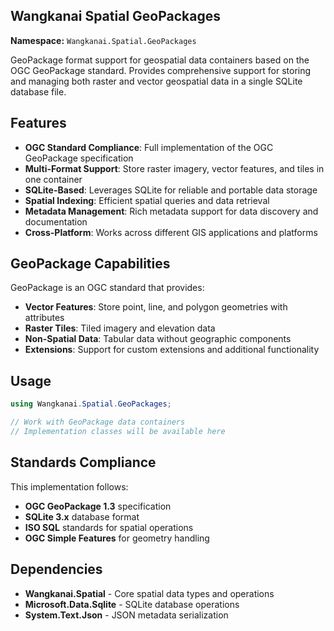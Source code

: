 ## Wangkanai Spatial GeoPackages

**Namespace:** `Wangkanai.Spatial.GeoPackages`

GeoPackage format support for geospatial data containers based on the OGC GeoPackage standard. Provides comprehensive support for storing and managing both raster and vector geospatial data in a single SQLite database file.

## Features

- **OGC Standard Compliance**: Full implementation of the OGC GeoPackage specification
- **Multi-Format Support**: Store raster imagery, vector features, and tiles in one container
- **SQLite-Based**: Leverages SQLite for reliable and portable data storage
- **Spatial Indexing**: Efficient spatial queries and data retrieval
- **Metadata Management**: Rich metadata support for data discovery and documentation
- **Cross-Platform**: Works across different GIS applications and platforms

## GeoPackage Capabilities

GeoPackage is an OGC standard that provides:

- **Vector Features**: Store point, line, and polygon geometries with attributes
- **Raster Tiles**: Tiled imagery and elevation data
- **Non-Spatial Data**: Tabular data without geographic components  
- **Extensions**: Support for custom extensions and additional functionality

## Usage

```csharp
using Wangkanai.Spatial.GeoPackages;

// Work with GeoPackage data containers
// Implementation classes will be available here
```

## Standards Compliance

This implementation follows:
- **OGC GeoPackage 1.3** specification
- **SQLite 3.x** database format
- **ISO SQL** standards for spatial operations
- **OGC Simple Features** for geometry handling

## Dependencies

- **Wangkanai.Spatial** - Core spatial data types and operations  
- **Microsoft.Data.Sqlite** - SQLite database operations
- **System.Text.Json** - JSON metadata serialization
